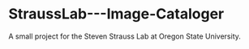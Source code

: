 # StraussLab---Image-Cataloger
A small project for the Steven Strauss Lab at Oregon State University.
